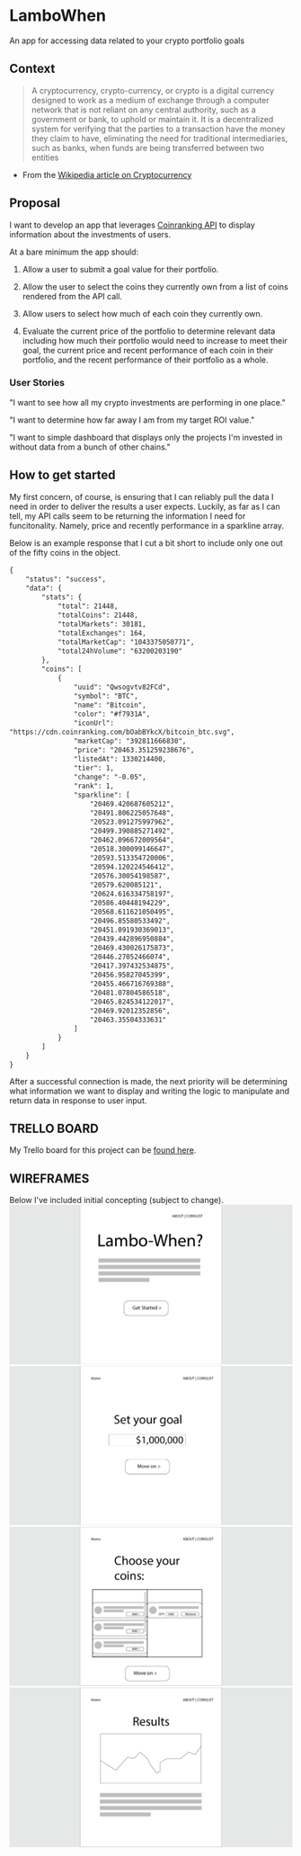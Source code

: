# LamboWhen
An app for accessing data related to your crypto portfolio goals

## Context
> A cryptocurrency, crypto-currency, or crypto is a digital currency designed to work as a medium of exchange through a computer network that is not reliant on any central authority, such as a government or bank, to uphold or maintain it. It is a decentralized system for verifying that the parties to a transaction have the money they claim to have, eliminating the need for traditional intermediaries, such as banks, when funds are being transferred between two entities
- From the [Wikipedia article on Cryptocurrency](https://en.wikipedia.org/wiki/Knight%27s_tour)

## Proposal
I want to develop an app that leverages [Coinranking API](https://developers.coinranking.com/api) to display information about the investments of users.

At a bare minimum the app should:

1. Allow a user to submit a goal value for their portfolio.

2. Allow the user to select the coins they currently own from a list of coins rendered from the API call.

3. Allow users to select how much of each coin they currently own.

4. Evaluate the current price of the portfolio to determine relevant data including how much their portfolio would need to increase to meet their goal, the current price and recent performance of each coin in their portfolio, and the recent performance of their portfolio as a whole. 

### User Stories
"I want to see how all my crypto investments are performing in one place."

"I want to determine how far away I am from my target ROI value."

"I want to simple dashboard that displays only the projects I'm invested in without data from a bunch of other chains."

## How to get started
My first concern, of course, is ensuring that I can reliably pull the data I need in order to deliver the results a user expects. Luckily, as far as I can tell, my API calls seem to be returning the information I need for funcitonality. Namely, price and recently performance in a sparkline array.

Below is an example response that I cut a bit short to include only one out of the fifty coins in the object.

```
{
	"status": "success",
	"data": {
		"stats": {
			"total": 21448,
			"totalCoins": 21448,
			"totalMarkets": 30181,
			"totalExchanges": 164,
			"totalMarketCap": "1043375050771",
			"total24hVolume": "63200203190"
		},
		"coins": [
			{
				"uuid": "Qwsogvtv82FCd",
				"symbol": "BTC",
				"name": "Bitcoin",
				"color": "#f7931A",
				"iconUrl": "https://cdn.coinranking.com/bOabBYkcX/bitcoin_btc.svg",
				"marketCap": "392811666830",
				"price": "20463.351259238676",
				"listedAt": 1330214400,
				"tier": 1,
				"change": "-0.05",
				"rank": 1,
				"sparkline": [
					"20469.420687605212",
					"20491.806225057648",
					"20523.091275997962",
					"20499.390885271492",
					"20462.096672009564",
					"20518.300099146647",
					"20593.513354720006",
					"20594.120224546412",
					"20576.30054198587",
					"20579.620085121",
					"20624.616334758197",
					"20586.40448194229",
					"20568.611621050495",
					"20496.85580533492",
					"20451.091930369013",
					"20439.442896950884",
					"20469.430026175873",
					"20446.27052466074",
					"20417.397432534875",
					"20456.95827045399",
					"20455.466716769388",
					"20481.07804586518",
					"20465.824534122017",
					"20469.92012352856",
					"20463.35504333631"
				]
			}
		]
	}
}
```

After a successful connection is made, the next priority will be determining what information we want to display and writing the logic to manipulate and return data in response to user input. 

## TRELLO BOARD

My Trello board for this project can be [found here](https://trello.com/b/AOKz1Nkf/lambowhen).

## WIREFRAMES

Below I've included initial concepting (subject to change).
![Home](./proposalAssets/img/landing.png)
![Goal input](./proposalAssets/img/setGoal.png)
![Select coins input](./proposalAssets/img/setCoins.png)
![Results](./proposalAssets/img/results.png)

